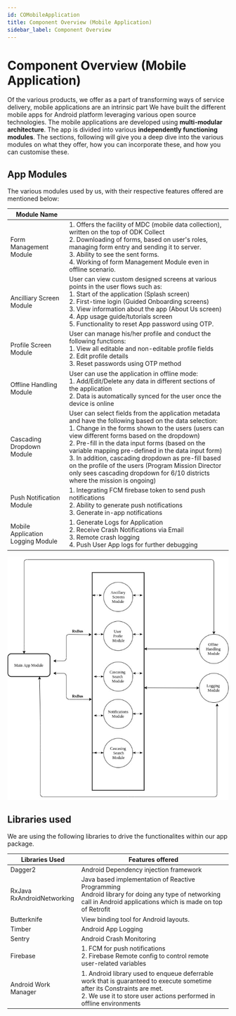 ```yaml
---
id: COMobileApplication
title: Component Overview (Mobile Application)
sidebar_label: Component Overview
---
```


# Component Overview (Mobile Application)

Of the various products, we offer as a part of transforming ways of service delivery, mobile applications are an intrinsic part We have built the different mobile apps for Android platform leveraging various open source technologies. The mobile applications are developed using **multi-modular architecture**. The app is divided into various **independently functioning modules**. The sections, following will give you a deep dive into the various modules on what they offer, how you can incorporate these, and how you can customise these.

## App Modules

The various modules used by us, with their respective features offered are mentioned below:

| Module Name                       |                                                                                                                                                                                                                                                                                                                                                                                                                                                                                                                    |
|-----------------------------------|--------------------------------------------------------------------------------------------------------------------------------------------------------------------------------------------------------------------------------------------------------------------------------------------------------------------------------------------------------------------------------------------------------------------------------------------------------------------------------------------------------------------|
| Form Management Module            | 1. Offers the facility of MDC (mobile data collection), written on the top of ODK Collect<br/>2. Downloading of forms, based on user's roles, managing form entry and sending it to server.<br/>3. Ability to see the sent forms.<br/>4. Working of form Management Module even in offline scenario.                                                                                                                                                                                                                  |
| Ancilliary Screen Module          | User can view custom designed screens at various points in the user flows such as:<br/>1. Start of the application (Splash screen)<br/>2. First-time login (Guided Onboarding screens)<br/>3. View information about the app (About Us screen)<br/>4. App usage guide/tutorials screen<br/>5. Functionality to reset App password using OTP.                                                                                                                                                                            |
| Profile Screen Module             | User can manage his/her profile and conduct the following functions:<br/>1. View all editable and non-editable profile fields<br/>2. Edit profile details<br/>3. Reset passwords using OTP method                                                                                                                                                                                                                                                                                                                     |
| Offline Handling Module           | User can use the application in offline mode:<br/>1. Add/Edit/Delete any data in different sections of the application<br/>2. Data is automatically synced for the user once the device is online                                                                                                                                                                                                                                                                                                                    |
| Cascading Dropdown Module         | User can select fields from the application metadata and have the following based on the data selection:<br/>1. Change in the forms shown to the users (users can view different forms based on the dropdown)<br/>2. Pre-fill in the data input forms (based on the variable mapping pre-defined in the data input form)<br/>3. In addition, cascading dropdown as pre-fill based on the profile of the users (Program Mission Director only sees cascading dropdown for 6/10 districts where the mission is ongoing) |
| Push Notification Module          | 1. Integrating FCM firebase token to send push notifications<br/>2. Ability to generate push notifications<br/>3. Generate in-app notifications                                                                                                                                                                                                                                                                                                                                                                      |
| Mobile Application Logging Module | 1. Generate Logs for Application<br/>2. Receive Crash Notifications via Email<br/>3. Remote crash logging<br/>4. Push User App logs for further debugging                                                          |


![alt-text](../img/architecture.png)

## Libraries used

We are using the following libraries to drive the functionalites within our app package.


| Libraries Used                | Features offered                                                                                                                                                                                 |
|-------------------------------|--------------------------------------------------------------------------------------------------------------------------------------------------------------------------------------------------|
| Dagger2                       | Android Dependency injection framework                                                                                                                                                           |
| RxJava<br/>RxAndroidNetworking | Java based implementation of Reactive Programming<br/>Android library for doing any type of networking call in Android applications which is made on top of Retrofit                              |
| Butterknife                   | View binding tool for Android layouts.                                                                                                                                                           |
| Timber                        | Android App Logging                                                                                                                                                                              |
| Sentry                        | Android Crash Monitoring                                                                                                                                                                         |
| Firebase                      | 1. FCM for push notifications<br/>2. Firebase Remote config to control remote user-related variables                                                                                              |
| Android Work Manager          | 1. Android library used to enqueue deferrable work that is guaranteed to execute sometime after its Constraints are met.<br/>2. We use it to store user actions performed in offline environments |
